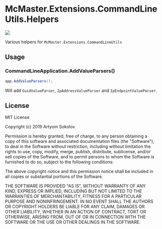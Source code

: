 # McMaster.Extensions.CommandLineUtils.Helpers

[![](https://img.shields.io/nuget/v/Helpers.McMaster.Extensions.CommandLineUtils.svg?label=Helpers.McMaster.Extensions.CommandLineUtils&style=flat)](https://www.nuget.org/packages/Helpers.McMaster.Extensions.CommandLineUtils/)

Various helpers for `McMaster.Extensions.CommandLineUtils`

## Usage

### CommandLineApplication.AddValueParsers()

```csharp
app.AddValueParsers();
```

Will add `GuidValueParser`, `IpAddressValueParser` and `IpEndpointValueParser`.

## License

MIT License

Copyright (c) 2019 Artyom Sokolov

Permission is hereby granted, free of charge, to any person obtaining a copy
of this software and associated documentation files (the "Software"), to deal
in the Software without restriction, including without limitation the rights
to use, copy, modify, merge, publish, distribute, sublicense, and/or sell
copies of the Software, and to permit persons to whom the Software is
furnished to do so, subject to the following conditions:

The above copyright notice and this permission notice shall be included in all
copies or substantial portions of the Software.

THE SOFTWARE IS PROVIDED "AS IS", WITHOUT WARRANTY OF ANY KIND, EXPRESS OR
IMPLIED, INCLUDING BUT NOT LIMITED TO THE WARRANTIES OF MERCHANTABILITY,
FITNESS FOR A PARTICULAR PURPOSE AND NONINFRINGEMENT. IN NO EVENT SHALL THE
AUTHORS OR COPYRIGHT HOLDERS BE LIABLE FOR ANY CLAIM, DAMAGES OR OTHER
LIABILITY, WHETHER IN AN ACTION OF CONTRACT, TORT OR OTHERWISE, ARISING FROM,
OUT OF OR IN CONNECTION WITH THE SOFTWARE OR THE USE OR OTHER DEALINGS IN THE
SOFTWARE.
